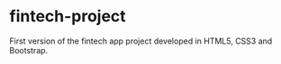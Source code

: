 # fintech-project

First version of the fintech app project developed in HTML5, CSS3 and Bootstrap.
